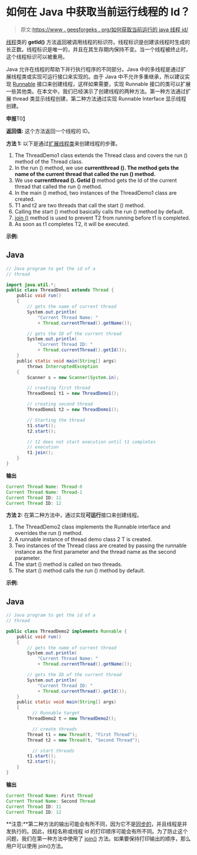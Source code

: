 # 如何在 Java 中获取当前运行线程的 Id？

> 原文:[https://www . geesforgeks . org/如何获取当前运行的 java 线程 id/](https://www.geeksforgeeks.org/how-to-get-the-id-of-a-current-running-thread-in-java/)

[线程](https://www.geeksforgeeks.org/java-lang-thread-class-java/)类的 **getId()** 方法返回被调用线程的标识符。线程标识是创建该线程时生成的长正数。线程标识是唯一的，并且在其生存期内保持不变。当一个线程被终止时，这个线程标识可以被重用。

Java 允许在线程的帮助下并行执行程序的不同部分。Java 中的多线程是通过扩展线程类或实现可运行接口来实现的。由于 Java 中不允许多重继承，所以建议实现 [Runnable](https://www.google.com/url?client=internal-element-cse&cx=009682134359037907028:tj6eafkv_be&q=https://www.geeksforgeeks.org/runnable-interface-in-java/&sa=U&ved=2ahUKEwjCvt6GnPXsAhXlzTgGHcmTAqQQFjAAegQIAhAC&usg=AOvVaw0TRoYGJUHtw6zRt_e3w3_z) 接口来创建线程，这样如果需要，实现 Runnable 接口的类可以扩展一些其他类。在本文中，我们已经演示了创建线程的两种方法。第一种方法通过扩展 thread 类显示线程创建，第二种方法通过实现 Runnable Interface 显示线程创建。

**申报**T0】

**返回值:** 这个方法返回一个线程的 ID。

**方法 1:** 以下是通过[扩展线程类](https://www.geeksforgeeks.org/multithreading-in-java/)来创建线程的步骤。

1.  The ThreadDemo1 class extends the Thread class and covers the run () method of the Thread class.
2.  In the run () method, we use **currentthread (). The method gets the name of the current thread that called the run () method.**
3.  We use **currentthread (). Getid ()** method gets the Id of the current thread that called the run () method.
4.  In the main () method, two instances of the ThreadDemo1 class are created.
5.  T1 and t2 are two threads that call the start () method.
6.  Calling the start () method basically calls the run () method by default.
7.  [join ()](https://www.google.com/url?client=internal-element-cse&cx=009682134359037907028:tj6eafkv_be&q=https://www.geeksforgeeks.org/joining-threads-in-java/&sa=U&ved=2ahUKEwiD9pvDnPXsAhX2wzgGHXZ_CpAQFjAAegQIBhAC&usg=AOvVaw2qO1RJmoIjTBfEDQ9uzBnG) method is used to prevent T2 from running before t1 is completed.
8.  As soon as t1 completes T2, it will be executed.

**示例:**

## Java

```java
// Java program to get the id of a 
// thread

import java.util.*;
public class ThreadDemo1 extends Thread {
    public void run()
    {
        // gets the name of current thread
        System.out.println(
            "Current Thread Name: "
            + Thread.currentThread().getName());

        // gets the ID of the current thread
        System.out.println(
            "Current Thread ID: "
            + Thread.currentThread().getId());
    }
    public static void main(String[] args)
        throws InterruptedException
    {
        Scanner s = new Scanner(System.in);

        // creating first thread
        ThreadDemo1 t1 = new ThreadDemo1();

        // creating second thread
        ThreadDemo1 t2 = new ThreadDemo1();

        // Starting the thread
        t1.start();
        t2.start();

        // t2 does not start execution until t1 completes
        // execution
        t1.join();
    }
}
```

**输出**

```java
Current Thread Name: Thread-0
Current Thread Name: Thread-1
Current Thread ID: 11
Current Thread ID: 12

```

**方法 2:** 在第二种方法中，通过实现**可运行**接口来创建线程。

1.  The ThreadDemo2 class implements the Runnable interface and overrides the run () method.
2.  A runnable instance of thread demo class 2 T is created.
3.  Two instances of the Thread class are created by passing the runnable instance as the first parameter and the thread name as the second parameter.
4.  The start () method is called on two threads.
5.  The start () method calls the run () method by default.

**示例:**

## Java

```java
// Java program to get the id of a 
// thread

public class ThreadDemo2 implements Runnable {
    public void run()
    {
        // gets the name of current thread
        System.out.println(
            "Current Thread Name: "
            + Thread.currentThread().getName());

        // gets the ID of the current thread
        System.out.println(
            "Current Thread ID: "
            + Thread.currentThread().getId());
    }
    public static void main(String[] args)
    {
          // Runnable target
        ThreadDemo2 t = new ThreadDemo2();

          // create threads
        Thread t1 = new Thread(t, "First Thread");
        Thread t2 = new Thread(t, "Second Thread");

          // start threads
        t1.start();
        t2.start();
    }
}
```

**输出**

```java
Current Thread Name: First Thread
Current Thread Name: Second Thread
Current Thread ID: 11
Current Thread ID: 12

```

**注意:**第二种方法的输出可能会有所不同，因为它不是[同步的](https://www.geeksforgeeks.org/synchronized-in-java/)，并且线程是并发执行的。因此，线程名称或线程 id 的打印顺序可能会有所不同。为了防止这个问题，我们在第一种方法中使用了 [join()](https://www.geeksforgeeks.org/joining-threads-in-java/#:~:text=Thread%20class%20provides%20the%20join,is%20executed%20by%20the%20program.) 方法。如果要保持打印输出的顺序，那么用户可以使用 join()方法。